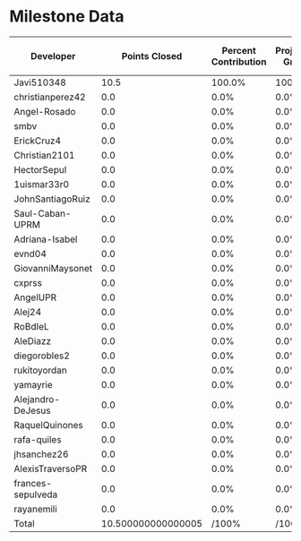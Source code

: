 # Milestone Data

| Developer | Points Closed | Percent Contribution | Projected Grade | Lecture Topic Tasks |
| --------- | ------------- | -------------------- | --------------- | ------------------- |
| Javi510348 | 10.5 | 100.0% | 100.0% | 0 |
| christianperez42 | 0.0 | 0.0% | 0.0% | 0 |
| Angel-Rosado | 0.0 | 0.0% | 0.0% | 0 |
| smbv | 0.0 | 0.0% | 0.0% | 0 |
| ErickCruz4 | 0.0 | 0.0% | 0.0% | 0 |
| Christian2101 | 0.0 | 0.0% | 0.0% | 0 |
| HectorSepul | 0.0 | 0.0% | 0.0% | 0 |
| 1uismar33r0 | 0.0 | 0.0% | 0.0% | 0 |
| JohnSantiagoRuiz | 0.0 | 0.0% | 0.0% | 0 |
| Saul-Caban-UPRM | 0.0 | 0.0% | 0.0% | 0 |
| Adriana-Isabel | 0.0 | 0.0% | 0.0% | 0 |
| evnd04 | 0.0 | 0.0% | 0.0% | 0 |
| GiovanniMaysonet | 0.0 | 0.0% | 0.0% | 0 |
| cxprss | 0.0 | 0.0% | 0.0% | 0 |
| AngelUPR | 0.0 | 0.0% | 0.0% | 0 |
| Alej24 | 0.0 | 0.0% | 0.0% | 0 |
| RoBdIeL | 0.0 | 0.0% | 0.0% | 0 |
| AleDiazz | 0.0 | 0.0% | 0.0% | 0 |
| diegorobles2 | 0.0 | 0.0% | 0.0% | 0 |
| rukitoyordan | 0.0 | 0.0% | 0.0% | 0 |
| yamayrie | 0.0 | 0.0% | 0.0% | 0 |
| Alejandro-DeJesus | 0.0 | 0.0% | 0.0% | 0 |
| RaquelQuinones | 0.0 | 0.0% | 0.0% | 0 |
| rafa-quiles | 0.0 | 0.0% | 0.0% | 0 |
| jhsanchez26 | 0.0 | 0.0% | 0.0% | 0 |
| AlexisTraversoPR | 0.0 | 0.0% | 0.0% | 0 |
| frances-sepulveda | 0.0 | 0.0% | 0.0% | 0 |
| rayanemili | 0.0 | 0.0% | 0.0% | 0 |
| Total | 10.500000000000005 | /100% | /100% | 0 |
